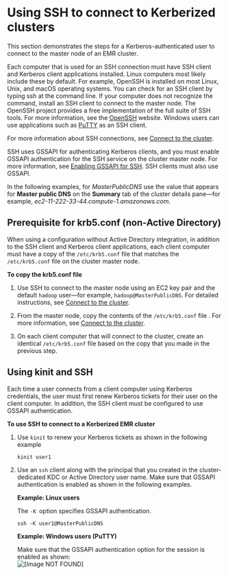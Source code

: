 # Using SSH to connect to Kerberized clusters<a name="emr-kerberos-connect-ssh"></a>

This section demonstrates the steps for a Kerberos\-authenticated user to connect to the master node of an EMR cluster\.

Each computer that is used for an SSH connection must have SSH client and Kerberos client applications installed\. Linux computers most likely include these by default\. For example, OpenSSH is installed on most Linux, Unix, and macOS operating systems\. You can check for an SSH client by typing ssh at the command line\. If your computer does not recognize the command, install an SSH client to connect to the master node\. The OpenSSH project provides a free implementation of the full suite of SSH tools\. For more information, see the [OpenSSH](http://www.openssh.org/) website\. Windows users can use applications such as [PuTTY](http://www.chiark.greenend.org.uk/~sgtatham/putty/) as an SSH client\. 

For more information about SSH connections, see [Connect to the cluster](emr-connect-master-node.md)\.

SSH uses GSSAPI for authenticating Kerberos clients, and you must enable GSSAPI authentication for the SSH service on the cluster master node\. For more information, see [Enabling GSSAPI for SSH](emr-kerberos-configuration-users.md#emr-kerberos-ssh-config)\. SSH clients must also use GSSAPI\.

In the following examples, for *MasterPublicDNS* use the value that appears for **Master public DNS** on the **Summary** tab of the cluster details pane—for example, *ec2\-11\-222\-33\-44\.compute\-1\.amazonaws\.com*\.

## Prerequisite for krb5\.conf \(non\-Active Directory\)<a name="emr-kerberos-conffile"></a>

When using a configuration without Active Directory integration, in addition to the SSH client and Kerberos client applications, each client computer must have a copy of the `/etc/krb5.conf` file that matches the `/etc/krb5.conf` file on the cluster master node\.

**To copy the krb5\.conf file**

1. Use SSH to connect to the master node using an EC2 key pair and the default `hadoop` user—for example, `hadoop@MasterPublicDNS`\. For detailed instructions, see [Connect to the cluster](emr-connect-master-node.md)\.

1. From the master node, copy the contents of the `/etc/krb5.conf` file \. For more information, see [Connect to the cluster](emr-connect-master-node.md)\.

1. On each client computer that will connect to the cluster, create an identical `/etc/krb5.conf` file based on the copy that you made in the previous step\.

## Using kinit and SSH<a name="emr-kerberos-kinit-ssh"></a>

Each time a user connects from a client computer using Kerberos credentials, the user must first renew Kerberos tickets for their user on the client computer\. In addition, the SSH client must be configured to use GSSAPI authentication\.

**To use SSH to connect to a Kerberized EMR cluster**

1. Use `kinit` to renew your Kerberos tickets as shown in the following example

   ```
   kinit user1
   ```

1. Use an `ssh` client along with the principal that you created in the cluster\-dedicated KDC or Active Directory user name\. Make sure that GSSAPI authentication is enabled as shown in the following examples\.

   **Example: Linux users**

   The `-K `option specifies GSSAPI authentication\.

   ```
   ssh -K user1@MasterPublicDNS
   ```

   **Example: Windows users \(PuTTY\)**

   Make sure that the GSSAPI authentication option for the session is enabled as shown:  
![\[Image NOT FOUND\]](http://docs.aws.amazon.com/emr/latest/ManagementGuide/images/kerb-gssapi-putty.png)